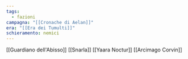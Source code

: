 ```yaml
---
tags:
  - fazioni
campagna: "[[Cronache di Aelan]]"
era: "[[Era dei Tumulti]]"
schieramento: nemici
---
```


[[Guardiano dell'Abisso]]
[[Snarla]]
[[Yaara Noctur]]
[[Arcimago Corvin]]
